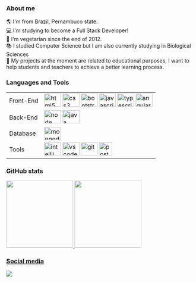 ### About me
:earth_americas: I'm from Brazil, Pernambuco state. <br />
:computer: I'm studying to become a Full Stack Developer! <br />
:seedling: I'm vegetarian since the end of 2012. <br />
:books: I studied Computer Science but I am also currently studying in Biological Sciences <br />
:dart: My projects at the moment are related to educational purposes, I want to help students and teachers to achieve a better learning process. <br />

### Languages and Tools
<div>
<!--   <h6>Front-end</h6>
  <img height="35" alt="html5" src="https://cdn.jsdelivr.net/gh/devicons/devicon/icons/html5/html5-plain.svg" />
  <img height="35" alt="css3" src="https://cdn.jsdelivr.net/gh/devicons/devicon/icons/css3/css3-plain.svg" />
  <img height="35" alt="bootstrap" src="https://cdn.jsdelivr.net/gh/devicons/devicon/icons/bootstrap/bootstrap-plain.svg" />
  <img height="35" alt="javascript" src="https://cdn.jsdelivr.net/gh/devicons/devicon/icons/javascript/javascript-original.svg" /> 
  <img height="35" alt="typescript" src="https://cdn.jsdelivr.net/gh/devicons/devicon/icons/typescript/typescript-original.svg" />
  <img height="35" alt="angular" src="https://cdn.jsdelivr.net/gh/devicons/devicon/icons/angularjs/angularjs-plain.svg" />
  <br/>
  <h6>Back-end</h6>
  <img height="35" alt="node" src="https://cdn.jsdelivr.net/gh/devicons/devicon/icons/nodejs/nodejs-original.svg" />
  <img height="35" alt="java" src="https://cdn.jsdelivr.net/gh/devicons/devicon/icons/java/java-original.svg" />
  <br/>
  <h6>Database</h6>
  <img height="35" alt="mongodb" src="https://cdn.jsdelivr.net/gh/devicons/devicon/icons/mongodb/mongodb-plain.svg" />
  <br/>
  <h6>Tools</h6>
  <img height="35" alt="intellij" src="https://cdn.jsdelivr.net/gh/devicons/devicon/icons/intellij/intellij-original.svg" />
  <img height="35" alt="vscode" src="https://cdn.jsdelivr.net/gh/devicons/devicon/icons/vscode/vscode-original.svg" />
  <img height="35" alt="git" src="https://cdn.jsdelivr.net/gh/devicons/devicon/icons/git/git-original.svg" />
  <img height="35" alt="postman" src="https://www.vectorlogo.zone/logos/getpostman/getpostman-icon.svg" /> -->
  
  <table>
    <tbody>
      <tr>
        <td>Front-End</td>
        <td>
          <img height="35" width="45" alt="html5" src="https://cdn.jsdelivr.net/gh/devicons/devicon/icons/html5/html5-plain.svg" />
          <img height="35" width="45" alt="css3" src="https://cdn.jsdelivr.net/gh/devicons/devicon/icons/css3/css3-plain.svg" />
          <img height="35" width="45" alt="bootstrap" src="https://cdn.jsdelivr.net/gh/devicons/devicon/icons/bootstrap/bootstrap-plain.svg" />
          <img height="35" width="45" alt="javascript" src="https://cdn.jsdelivr.net/gh/devicons/devicon/icons/javascript/javascript-original.svg" /> 
          <img height="35" width="45" alt="typescript" src="https://cdn.jsdelivr.net/gh/devicons/devicon/icons/typescript/typescript-original.svg" />
          <img height="35" width="45" alt="angular" src="https://cdn.jsdelivr.net/gh/devicons/devicon/icons/angularjs/angularjs-plain.svg" />
        </td>
      </tr>
      <tr>
        <td>Back-End</td>
        <td>
          <img height="35" width="45" alt="node" src="https://cdn.jsdelivr.net/gh/devicons/devicon/icons/nodejs/nodejs-original.svg" />
          <img height="35" width="45" alt="java" src="https://cdn.jsdelivr.net/gh/devicons/devicon/icons/java/java-original.svg" />
        </td>
      </tr>
      <tr>
        <td>Database</td>
        <td>
          <img height="35" width="45" alt="mongodb" src="https://cdn.jsdelivr.net/gh/devicons/devicon/icons/mongodb/mongodb-plain.svg" />
        </td>
      </tr>
      <tr>
        <td>Tools</td>
        <td>
          <img height="35" width="45" alt="intellij" src="https://cdn.jsdelivr.net/gh/devicons/devicon/icons/intellij/intellij-original.svg" />
          <img height="35" width="45" alt="vscode" src="https://cdn.jsdelivr.net/gh/devicons/devicon/icons/vscode/vscode-original.svg" />
          <img height="35" width="45" alt="git" src="https://cdn.jsdelivr.net/gh/devicons/devicon/icons/git/git-original.svg" />
          <img height="35" alt="postman" src="https://www.vectorlogo.zone/logos/getpostman/getpostman-icon.svg" />
        </td>
      </tr>      
    </tbody>
  </table>
</div>

### GitHub stats
<div align="">
  <a href="https://github.com/ambrosiaandrade">
  <img height="180em" src="https://github-readme-stats.vercel.app/api?username=ambrosiaandrade&show_icons=true&theme=buefy&include_all_commits=true&count_private=true"/>
  <img height="180em" src="https://github-readme-stats.vercel.app/api/top-langs/?username=ambrosiaandrade&layout=compact&langs_count=7&theme=buefy"/>
</div>
   
### Social media

<div>
    <a href="https://www.linkedin.com/in/ambrosiaandrade" target="_blank"><img src="https://img.shields.io/badge/-LinkedIn-%230077B5?style=for-the-badge&logo=linkedin&logoColor=white" target="_blank"></a> 
</div>  
